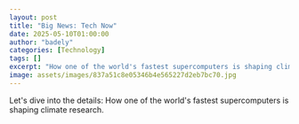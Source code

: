 ```yaml
---
layout: post
title: "Big News: Tech Now"
date: 2025-05-10T01:00:00
author: "badely"
categories: [Technology]
tags: []
excerpt: "How one of the world's fastest supercomputers is shaping climate research."
image: assets/images/837a51c8e05346b4e565227d2eb7bc70.jpg
---
```


Let's dive into the details: How one of the world's fastest supercomputers is shaping climate research.

